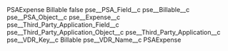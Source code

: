 <?xml version="1.0" encoding="UTF-8"?>
<CustomMetadata xmlns="http://soap.sforce.com/2006/04/metadata" xmlns:xsi="http://www.w3.org/2001/XMLSchema-instance" xmlns:xsd="http://www.w3.org/2001/XMLSchema">
    <label>PSAExpense Billable</label>
    <protected>false</protected>
    <values>
        <field>pse__PSA_Field__c</field>
        <value xsi:type="xsd:string">pse__Billable__c</value>
    </values>
    <values>
        <field>pse__PSA_Object__c</field>
        <value xsi:type="xsd:string">pse__Expense__c</value>
    </values>
    <values>
        <field>pse__Third_Party_Application_Field__c</field>
        <value xsi:nil="true"/>
    </values>
    <values>
        <field>pse__Third_Party_Application_Object__c</field>
        <value xsi:nil="true"/>
    </values>
    <values>
        <field>pse__Third_Party_Application__c</field>
        <value xsi:nil="true"/>
    </values>
    <values>
        <field>pse__VDR_Key__c</field>
        <value xsi:type="xsd:string">Billable</value>
    </values>
    <values>
        <field>pse__VDR_Name__c</field>
        <value xsi:type="xsd:string">PSAExpense</value>
    </values>
</CustomMetadata>
